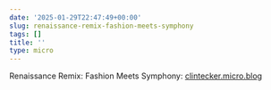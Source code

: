 ```yaml
---
date: '2025-01-29T22:47:49+00:00'
slug: renaissance-remix-fashion-meets-symphony
tags: []
title: ''
type: micro
---
```


Renaissance Remix: Fashion Meets Symphony: [clintecker.micro.blog](https://clintecker.micro.blog/2025/01/29/renaissance-remix-fashion-meets-symphony.html)